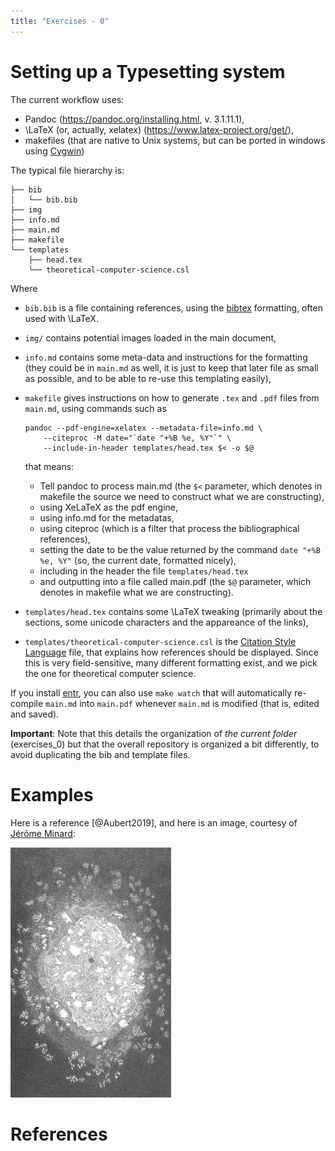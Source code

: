 ```yaml
---
title: "Exercises - 0"
---
```


# Setting up a Typesetting system

The current workflow uses:

- Pandoc (<https://pandoc.org/installing.html>, v. 3.1.11.1),
- \LaTeX (or, actually, xelatex) (<https://www.latex-project.org/get/>),
- makefiles (that are native to Unix systems, but can be ported in windows using [Cygwin](https://cygwin.com/install.html))

The typical file hierarchy is:

```
├── bib
│   └── bib.bib
├── img
├── info.md
├── main.md
├── makefile
└── templates
    ├── head.tex
    └── theoretical-computer-science.csl
```

Where

- `bib.bib` is a file containing references, using the [bibtex](http://www.bibtex.org/) formatting, often used with \LaTeX.
- `img/` contains potential images loaded in the main document,
- `info.md` contains some meta-data and instructions for the formatting (they could be in `main.md` as well, it is just to keep that later file as small as possible, and to be able to re-use this templating easily),
- `makefile` gives instructions on how to generate `.tex` and `.pdf` files from `main.md`, using commands such as

    ```
    pandoc --pdf-engine=xelatex --metadata-file=info.md \
        --citeproc -M date="`date "+%B %e, %Y"`" \
        --include-in-header templates/head.tex $< -o $@
    ```
    
    that means:
    
    - Tell pandoc to process main.md (the `$<` parameter, which denotes in makefile the source we need to construct what we are constructing),
    - using XeLaTeX as the pdf engine,
    - using info.md for the metadatas,
    - using citeproc (which is a filter that process the bibliographical references),
    - setting the date to be the value returned by the command `date "+%B %e, %Y"` (so, the current date, formatted nicely),
    - including in the header the file `templates/head.tex`
    - and outputting into a file called main.pdf (the `$@` parameter, which denotes in makefile what we are constructing).
    
- `templates/head.tex` contains some \LaTeX tweaking (primarily about the sections, some unicode characters and the appareance of the links),
- `templates/theoretical-computer-science.csl` is the [Citation Style Language](https://citationstyles.org/) file, that explains how references should be displayed. Since this is very field-sensitive, many different formatting exist, and we pick the one for theoretical computer science.

If you install [entr](https://github.com/eradman/entr), you can also use `make watch` that will automatically re-compile `main.md` into `main.pdf` whenever `main.md` is modified (that is, edited and saved).

**Important**: Note that this details the organization of _the current folder_ (exercises_0) but that the overall repository is organized a bit differently, to avoid duplicating the bib and template files.

# Examples

Here is a reference [@Aubert2019], and here is an image, courtesy of [Jérôme Minard](http://jeromeminard.com/projects/monde-miroir/):

![](img/monde_miroir.jpg)

# References
